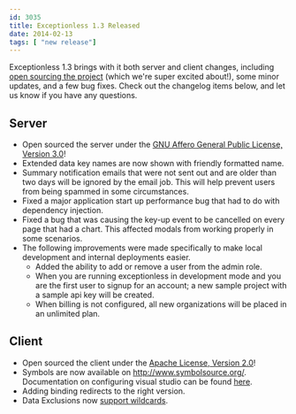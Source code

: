 ```yaml
---
id: 3035
title: Exceptionless 1.3 Released
date: 2014-02-13
tags: [ "new release"]
---
```

Exceptionless 1.3 brings with it both server and client changes, including [open sourcing the project](/fork-us-exceptionless-goes-open-source/ "Exceptionless Goes Open Source!") (which we're super excited about!), some minor updates, and a few bug fixes. Check out the changelog items below, and let us know if you have any questions.<!--more-->

## Server

<div>
  <ul>
    <li>
      Open sourced the server under the <a href="http://www.gnu.org/licenses/agpl-3.0.html" target="_blank">GNU Affero General Public License, Version 3.0</a>!
    </li>
    <li>
      Extended data key names are now shown with friendly formatted name.
    </li>
    <li>
      Summary notification emails that were not sent out and are older than two days will be ignored by the email job. This will help prevent users from being spammed in some circumstances.
    </li>
    <li>
      Fixed a major application start up performance bug that had to do with dependency injection.
    </li>
    <li>
      Fixed a bug that was causing the key-up event to be cancelled on every page that had a chart. This affected modals from working properly in some scenarios.
    </li>
    <li>
      The following improvements were made specifically to make local development and internal deployments easier. <ul>
        <li>
          Added the ability to add or remove a user from the admin role.
        </li>
        <li>
          When you are running exceptionless in development mode and you are the first user to signup for an account; a new sample project with a sample api key will be created.
        </li>
        <li>
          When billing is not configured, all new organizations will be placed in an unlimited plan.
        </li>
      </ul>
    </li>
  </ul>
</div>

## Client

<div>
  <ul>
    <li>
      Open sourced the client under the <a href="http://www.apache.org/licenses/LICENSE-2.0" target="_blank">Apache License, Version 2.0</a>!
    </li>
    <li>
      Symbols are now available on <a href="http://www.symbolsource.org/" target="_blank">http://www.symbolsource.org/</a>. Documentation on configuring visual studio can be found <a href="http://www.symbolsource.org/Public/Home/VisualStudio" target="_blank">here</a>.
    </li>
    <li>
      Adding binding redirects to the right version.
    </li>
    <li>
      Data Exclusions now <a href="/docs/security/" target="_blank">support wildcards</a>.
    </li>
  </ul>
</div>
